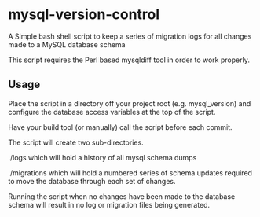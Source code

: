 mysql-version-control
=====================

A Simple bash shell script to keep a series of migration logs for all changes made to a MySQL database schema

This script requires the Perl based mysqldiff tool in order to work properly.

Usage
-----

Place the script in a directory off your project root (e.g. mysql_version) and configure the database access variables at the top of the script.

Have your build tool (or manually) call the script before each commit.

The script will create two sub-directories.

./logs which will hold a history of all mysql schema dumps

./migrations which will hold a numbered series of schema updates required to move the database through each set of changes.

Running the script when no changes have been made to the database schema will result in no log or migration files being generated.



